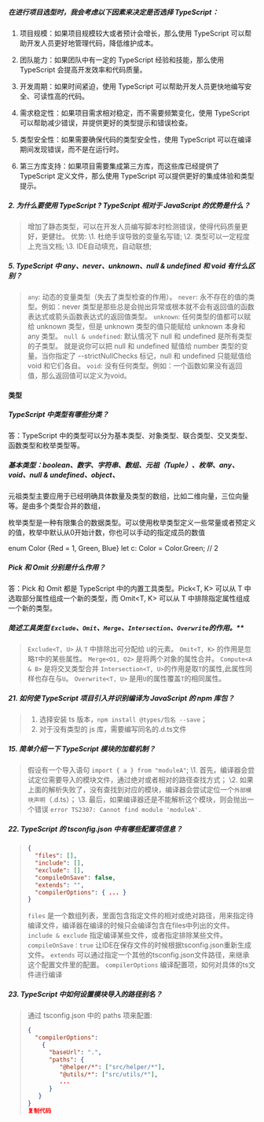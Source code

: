 ##### 在进行项目选型时，我会考虑以下因素来决定是否选择 TypeScript：

1. 项目规模：如果项目规模较大或者预计会增长，那么使用 TypeScript 可以帮助开发人员更好地管理代码，降低维护成本。

2. 团队能力：如果团队中有一定的 TypeScript 经验和技能，那么使用 TypeScript 会提高开发效率和代码质量。

3. 开发周期：如果时间紧迫，使用 TypeScript 可以帮助开发人员更快地编写安全、可读性高的代码。

4. 需求稳定性：如果项目需求相对稳定，而不需要频繁变化，使用 TypeScript 可以帮助减少错误，并提供更好的类型提示和错误检查。

5. 类型安全性：如果需要确保代码的类型安全性，使用 TypeScript 可以在编译期间发现错误，而不是在运行时。

6. 第三方库支持：如果项目需要集成第三方库，而这些库已经提供了 TypeScript 定义文件，那么使用 TypeScript 可以提供更好的集成体验和类型提示。

   

##### **2. 为什么要使用 TypeScript ? TypeScript 相对于 JavaScript 的优势是什么？**

> 增加了静态类型，可以在开发人员编写脚本时检测错误，使得代码质量更好，更健壮。
>  优势: 
>  \1. 杜绝手误导致的变量名写错; 
>  \2. 类型可以一定程度上充当文档; 
>  \3. IDE自动填充，自动联想;

##### **5. TypeScript 中 any、never、unknown、null & undefined 和 void 有什么区别？**

> `any`: 动态的变量类型（失去了类型检查的作用）。
>  `never`: 永不存在的值的类型。例如：never 类型是那些总是会抛出异常或根本就不会有返回值的函数表达式或箭头函数表达式的返回值类型。
>  `unknown`: 任何类型的值都可以赋给 unknown 类型，但是 unknown 类型的值只能赋给 unknown 本身和 any 类型。
>  `null & undefined`: 默认情况下 null 和 undefined 是所有类型的子类型。 就是说你可以把 null 和  undefined 赋值给 number 类型的变量。当你指定了 --strictNullChecks 标记，null 和 undefined 只能赋值给 void 和它们各自。
>  `void`: 没有任何类型。例如：一个函数如果没有返回值，那么返回值可以定义为void。

#### 类型

##### TypeScript 中类型有哪些分类？

答：TypeScript 中的类型可以分为基本类型、对象类型、联合类型、交叉类型、函数类型和枚举类型等。

##### 基本类型：boolean、数字、字符串、数组、元祖（Tuple）、枚举、any、void、null & undefined、object、

元祖类型主要应用于已经明确具体数量及类型的数组，比如二维向量，三位向量等。是由多个类型合并的数组，

枚举类型是一种有限集合的数据类型。可以使用枚举类型定义一些常量或者预定义的值，枚举中默认从0开始计数，你也可以手动的指定成员的数值

enum Color {Red = 1, Green, Blue} let c: Color = Color.Green; // 2



##### Pick 和 Omit 分别是什么作用？

答：Pick 和 Omit 都是 TypeScript 中的内置工具类型。Pick<T, K> 可以从 T 中选取部分属性组成一个新的类型，而 Omit<T, K> 可以从 T 中排除指定属性组成一个新的类型。



##### 简述工具类型 `Exclude`、`Omit`、`Merge`、`Intersection`、`Overwrite`的作用。**

> `Exclude<T, U>` 从 `T` 中排除出可分配给 `U`的元素。
> `Omit<T, K>` 的作用是忽略`T`中的某些属性。
> `Merge<O1, O2>` 是将两个对象的属性合并。
> `Compute<A & B>` 是将交叉类型合并
> `Intersection<T, U>`的作用是取`T`的属性,此属性同样也存在与`U`。
> `Overwrite<T, U>` 是用`U`的属性覆盖`T`的相同属性。

##### **21. 如何使 TypeScript 项目引入并识别编译为 JavaScript 的 npm 库包？**

> 1. 选择安装 ts 版本，`npm install @types/包名 --save`；
> 2. 对于没有类型的 js 库，需要编写同名的.d.ts文件

##### **15. 简单介绍一下 TypeScript 模块的加载机制？**

> 假设有一个导入语句 `import { a } from "moduleA"`; 
>  \1. 首先，编译器会尝试定位需要导入的模块文件，通过绝对或者相对的路径查找方式； 
>  \2. 如果上面的解析失败了，没有查找到对应的模块，编译器会尝试定位一个`外部模块声明`（.d.ts）； 
>  \3. 最后，如果编译器还是不能解析这个模块，则会抛出一个错误 `error TS2307: Cannot find module 'moduleA'.`

##### **22. TypeScript 的 tsconfig.json 中有哪些配置项信息？**

> ```json
> {
>   "files": [],
>   "include": [],
>   "exclude": [],
>   "compileOnSave": false,
>   "extends": "",
>   "compilerOptions": { ... }
> }
> ```
>
> `files` 是一个数组列表，里面包含指定文件的相对或绝对路径，用来指定待编译文件，编译器在编译的时候只会编译包含在files中列出的文件。
>  `include & exclude` 指定编译某些文件，或者指定排除某些文件。
>  `compileOnSave：true` 让IDE在保存文件的时候根据tsconfig.json重新生成文件。
>  `extends` 可以通过指定一个其他的tsconfig.json文件路径，来继承这个配置文件里的配置。
>  `compilerOptions` 编译配置项，如何对具体的ts文件进行编译

##### **23. TypeScript 中如何设置模块导入的路径别名？**

> 通过 tsconfig.json 中的 paths 项来配置:
>
> ```json
> { 
>   "compilerOptions": 
>     {
>       "baseUrl": ".", 
>       "paths": { 
>          "@helper/*": ["src/helper/*"], 
>          "@utils/*": ["src/utils/*"], 
>          ... 
>       } 
>    } 
> }
> 复制代码
> ```

